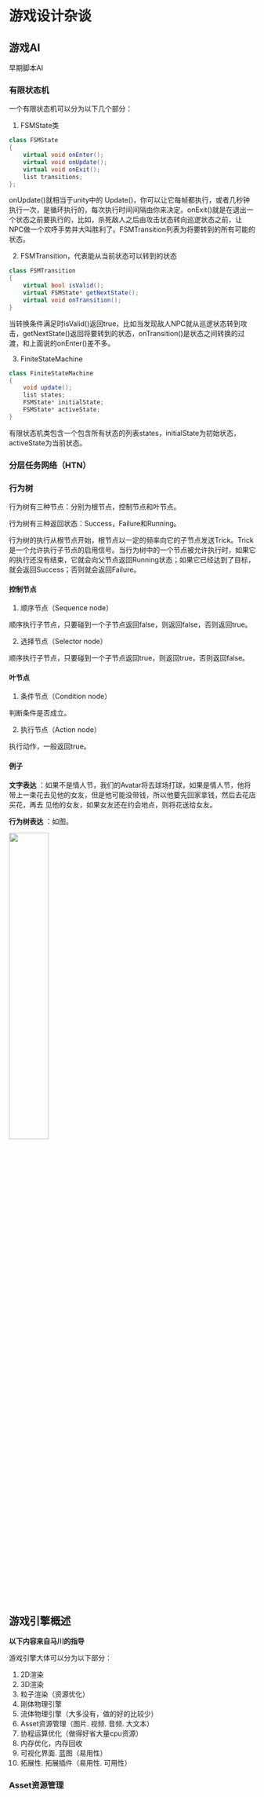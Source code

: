 # 游戏设计杂谈

## 游戏AI

早期脚本AI

### 有限状态机

一个有限状态机可以分为以下几个部分：

1. FSMState类

```c#
class FSMState
{
	virtual void onEnter();
	virtual void onUpdate();
	virtual void onExit();
	list transitions;
};
```

onUpdate()就相当于unity中的 Update()，你可以让它每帧都执行，或者几秒钟执行一次，是循环执行的，每次执行时间间隔由你来决定。onExit()就是在退出一个状态之前要执行的，比如，杀死敌人之后由攻击状态转向巡逻状态之前，让NPC做一个欢呼手势并大叫胜利了。FSMTransition列表为将要转到的所有可能的状态。

2. FSMTransition，代表能从当前状态可以转到的状态

```c#
class FSMTransition
{
	virtual bool isValid();
	virtual FSMState* getNextState();
	virtual void onTransition();
}
```

当转换条件满足时isValid()返回true，比如当发现敌人NPC就从巡逻状态转到攻击，getNextState()返回将要转到的状态，onTransition()是状态之间转换的过渡，和上面说的onEnter()差不多。

3. FiniteStateMachine

```c#
class FiniteStateMachine
{
	void update();
	list states;
	FSMState* initialState;
	FSMState* activeState;
}
```

有限状态机类包含一个包含所有状态的列表states，initialState为初始状态，activeState为当前状态。

### 分层任务网络（HTN）

### 行为树

行为树有三种节点：分别为根节点，控制节点和叶节点。

行为树有三种返回状态：Success，Failure和Running。

行为树的执行从根节点开始，根节点以一定的频率向它的子节点发送Trick。Trick是一个允许执行子节点的启用信号。当行为树中的一个节点被允许执行时，如果它的执行还没有结束，它就会向父节点返回Running状态；如果它已经达到了目标，就会返回Success；否则就会返回Failure。

#### 控制节点

1. 顺序节点（Sequence node）

顺序执行子节点，只要碰到一个子节点返回false，则返回false，否则返回true。

2. 选择节点（Selector node）

顺序执行子节点，只要碰到一个子节点返回true，则返回true，否则返回false。

#### 叶节点

1. 条件节点（Condition node）

判断条件是否成立。

2. 执行节点（Action node）

执行动作，一般返回true。

#### 例子

**文字表达** ：如果不是情人节，我们的Avatar将去球场打球，如果是情人节，他将带上一束花去见他的女友，但是他可能没带钱，所以他要先回家拿钱，然后去花店买花，再去 见他的女友，如果女友还在约会地点，则将花送给女友。

**行为树表达** ：如图。

<div align=left>
    <img src="D:\笔记\fig\游戏设计杂谈\行为树实例.jpg"/ width="40%">
</div>

## 游戏引擎概述

**以下内容来自马川的指导**

游戏引擎大体可以分为以下部分：

1. 2D渲染
2. 3D渲染
3. 粒子渲染（资源优化）
4. 刚体物理引擎
5. 流体物理引擎（大多没有，做的好的比较少）
6. Asset资源管理（图片. 视频. 音频. 大文本）
7. 协程运算优化（做得好省大量cpu资源）
8. 内存优化，内存回收
9. 可视化界面. 蓝图（易用性）
10. 拓展性. 拓展插件（易用性. 可用性）

### Asset资源管理

